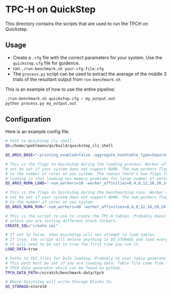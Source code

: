 # TPC-H on QuickStep
This directory contains the scripts that are used to run the TPCH on Quickstep.

## Usage

- Create a `.cfg` file with the correct parameters for your system. Use the `quickstep.cfg` file for guidence.
- run `./run-benchmark.sh your-cfg-file.cfg`
- The `process.py` script can be used to extract the average of the middle 3 trials of the resultant output from `run-benchmark.sh`

This is an example of how to use the entire pipeline:
```bash
./run-benchmark.sh quickstep.cfg > my_output.out
python process.py my_output.out
```

## Configuration

Here is an example config file:
```bash
# Path to Quickstep cli shell.
QS=/home/spehlmann/qs/build/quickstep_cli_shell

QS_ARGS_BASE="-printing_enabled=false -aggregate_hashtable_type=SeparateChaining"

# This is the flags to Quickstep during the loading process. Worker affinities must
# not be set if your system does not support NUMA. The num_workers flag should be set
# to the number of cores on you system. The reason there's two flags for loading and
# running is that loading has memory problems for large number of workers.
QS_ARGS_NUMA_LOAD="-num_workers=10 -worker_affinities=0,4,8,12,16,20,24,28,32,36"

# This is the flags to Quickstep during the benchmarking runs. Worker affinities must
# not be set if your system does not support NUMA. The num_workers flag should be set
# to the number of cores on you system.
QS_ARGS_NUMA_RUN="-num_workers=40 -worker_affinities=0,4,8,12,16,20,24,28,32,36,1,5,9,13,17,21,25,29,33,37,2,6,10,14,18,22,26,30,34,38,3,7,11,15,19,23,27,31,35,39"

# This is the script to use to create the TPC-H tables. Probably doesn't need to be modified
# unless you are testing different block formats.
CREATE_SQL="create.sql"

# If set to false, then QuickStep will not attempt to load tables.
# If true, the script will delete anything in QS_STORAGE and load everything freshly.
# It will need to be set to true the first time you run it.
LOAD_DATA=true

# Paths to tbl files for bulk loading. Probably to your table generate or subfolder.
# This path must be set if you are loading data. Table file come from the standard
# TPCH data generator which can be found on github.
TPCH_DATA_PATH=/scratch/benchmark-data/tpch

# Where Quickstep will write Storage Blocks to.
QS_STORAGE=store10

```
